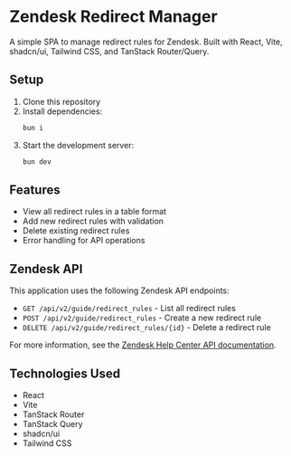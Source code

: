 # Zendesk Redirect Manager

A simple SPA to manage redirect rules for Zendesk. Built with React, Vite, shadcn/ui, Tailwind CSS, and TanStack Router/Query.

## Setup

1. Clone this repository
2. Install dependencies:
   ```bash
   bun i
   ```
3. Start the development server:
   ```bash
   bun dev
   ```

## Features

- View all redirect rules in a table format
- Add new redirect rules with validation
- Delete existing redirect rules
- Error handling for API operations

## Zendesk API

This application uses the following Zendesk API endpoints:

- `GET /api/v2/guide/redirect_rules` - List all redirect rules
- `POST /api/v2/guide/redirect_rules` - Create a new redirect rule
- `DELETE /api/v2/guide/redirect_rules/{id}` - Delete a redirect rule

For more information, see the [Zendesk Help Center API documentation](https://developer.zendesk.com/api-reference/help_center/help-center-api/redirect_rules/).

## Technologies Used

- React
- Vite
- TanStack Router
- TanStack Query
- shadcn/ui
- Tailwind CSS
